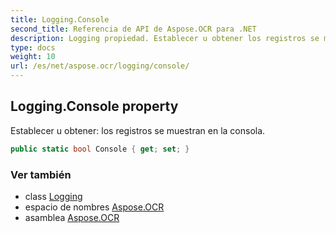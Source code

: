 ```yaml
---
title: Logging.Console
second_title: Referencia de API de Aspose.OCR para .NET
description: Logging propiedad. Establecer u obtener los registros se muestran en la consola.
type: docs
weight: 10
url: /es/net/aspose.ocr/logging/console/
---
```

## Logging.Console property

Establecer u obtener: los registros se muestran en la consola.

```csharp
public static bool Console { get; set; }
```

### Ver también

* class [Logging](../)
* espacio de nombres [Aspose.OCR](../../logging/)
* asamblea [Aspose.OCR](../../../)


